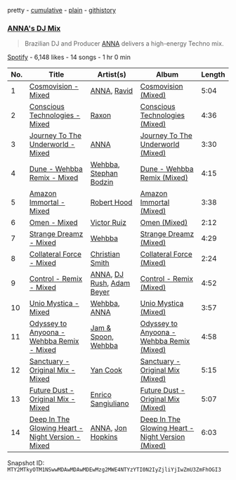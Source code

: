 pretty - [cumulative](/playlists/cumulative/37i9dQZF1DWSXhGIsh9lqr.md) - [plain](/playlists/plain/37i9dQZF1DWSXhGIsh9lqr) - [githistory](https://github.githistory.xyz/mackorone/spotify-playlist-archive/blob/main/playlists/plain/37i9dQZF1DWSXhGIsh9lqr)

### [ANNA's DJ Mix](https://open.spotify.com/playlist/37i9dQZF1DWSXhGIsh9lqr)

> Brazilian DJ and Producer <a href="spotify:artist:3wkaDi2HJV3eCaBJ4iH6om">ANNA</a> delivers a high\-energy Techno mix.

[Spotify](https://open.spotify.com/user/spotify) - 6,148 likes - 14 songs - 1 hr 0 min

| No. | Title | Artist(s) | Album | Length |
|---|---|---|---|---|
| 1 | [Cosmovision \- Mixed](https://open.spotify.com/track/73dxvs22dk2mX13YNjTPzZ) | [ANNA](https://open.spotify.com/artist/3wkaDi2HJV3eCaBJ4iH6om), [Ravid](https://open.spotify.com/artist/0skRhVJnuKDMGoLkqr1MAL) | [Cosmovision \(Mixed\)](https://open.spotify.com/album/34CVpD8983KMrh2EnzBsIG) | 5:04 |
| 2 | [Conscious Technologies \- Mixed](https://open.spotify.com/track/7ihdnVxIGwkSVQ2C63o79R) | [Raxon](https://open.spotify.com/artist/6gp9WP1OleU89x2gF9w2ID) | [Conscious Technologies \(Mixed\)](https://open.spotify.com/album/1xR77KeODWVVJIaBALoCTc) | 4:36 |
| 3 | [Journey To The Underworld \- Mixed](https://open.spotify.com/track/3GIRj82gjYlfv0qntob5Zk) | [ANNA](https://open.spotify.com/artist/3wkaDi2HJV3eCaBJ4iH6om) | [Journey To The Underworld \(Mixed\)](https://open.spotify.com/album/49jdXhXpwe5r3tnHxh4DyZ) | 3:30 |
| 4 | [Dune \- Wehbba Remix \- Mixed](https://open.spotify.com/track/5JaUpjfZfyZHGdbcleGzdF) | [Wehbba](https://open.spotify.com/artist/2UzAShzs3DO53bSZqvf8Ri), [Stephan Bodzin](https://open.spotify.com/artist/2nq2BeSbzExGAv3Y4HgUf7) | [Dune \- Wehbba Remix \(Mixed\)](https://open.spotify.com/album/0YW7nMPuKhyTNalhNyRa1T) | 4:15 |
| 5 | [Amazon Immortal \- Mixed](https://open.spotify.com/track/2gy76lDVBPnRDQv90SJx0A) | [Robert Hood](https://open.spotify.com/artist/5ipQlfnpRCtyOuhYqvPvQ8) | [Amazon Immortal \(Mixed\)](https://open.spotify.com/album/7GwsgvqoT610IlIdxtVDBY) | 3:38 |
| 6 | [Omen \- Mixed](https://open.spotify.com/track/6Nx9wakWKENtOo4JiVTrJD) | [Victor Ruiz](https://open.spotify.com/artist/0xgdNNa5mIbnJKp8AG8S4z) | [Omen \(Mixed\)](https://open.spotify.com/album/0gNOYxJK4MZhMhK3SJS8e2) | 2:12 |
| 7 | [Strange Dreamz \- Mixed](https://open.spotify.com/track/6CD2ZQKfzlXHa1WlIETbLi) | [Wehbba](https://open.spotify.com/artist/2UzAShzs3DO53bSZqvf8Ri) | [Strange Dreamz \(Mixed\)](https://open.spotify.com/album/4RxiFPUWwEREwmzJOTJqnM) | 4:29 |
| 8 | [Collateral Force \- Mixed](https://open.spotify.com/track/0W3bm32RMHMtFpqSN88B4O) | [Christian Smith](https://open.spotify.com/artist/0Z2EpubIhxnq4B6PV0I8n3) | [Collateral Force \(Mixed\)](https://open.spotify.com/album/0eVR56wNMD0BuapTGcDlME) | 2:24 |
| 9 | [Control \- Remix \- Mixed](https://open.spotify.com/track/0NoVbCq1LNMMjjf6Vn6OUu) | [ANNA](https://open.spotify.com/artist/3wkaDi2HJV3eCaBJ4iH6om), [DJ Rush](https://open.spotify.com/artist/6gBmUpKvNYtnQTSLK5vwS5), [Adam Beyer](https://open.spotify.com/artist/1btv9qmIpbp7q1ixCYNdHu) | [Control \- Remix \(Mixed\)](https://open.spotify.com/album/5Pej6LN1eqLDfgaOO6aoF6) | 4:52 |
| 10 | [Unio Mystica \- Mixed](https://open.spotify.com/track/0aurWoJm52smvZS99qyYRG) | [Wehbba](https://open.spotify.com/artist/2UzAShzs3DO53bSZqvf8Ri), [ANNA](https://open.spotify.com/artist/7K80yOTC0Id95gRaOxDG5u) | [Unio Mystica \(Mixed\)](https://open.spotify.com/album/76IrlSb1sSUzFbTXiiWEyA) | 3:57 |
| 11 | [Odyssey to Anyoona \- Wehbba Remix \- Mixed](https://open.spotify.com/track/38ofLnJdXW2TfzdTUc6my3) | [Jam & Spoon](https://open.spotify.com/artist/2MIKLLJyOv1o5u49KRbfH7), [Wehbba](https://open.spotify.com/artist/2UzAShzs3DO53bSZqvf8Ri) | [Odyssey to Anyoona \- Wehbba Remix \(Mixed\)](https://open.spotify.com/album/48sSJci1LjsruthLlky8W8) | 4:58 |
| 12 | [Sanctuary \- Original Mix \- Mixed](https://open.spotify.com/track/1aU5o5KT0N5s0zCOsp22fy) | [Yan Cook](https://open.spotify.com/artist/7b85knFTqgPmQmbUt77rYy) | [Sanctuary \- Original Mix \(Mixed\)](https://open.spotify.com/album/6PBDsiny87BK4nMQ1kkwEF) | 5:15 |
| 13 | [Future Dust \- Original Mix \- Mixed](https://open.spotify.com/track/0Ex80abikpbot0Mp6tsQjm) | [Enrico Sangiuliano](https://open.spotify.com/artist/1u7DsNFbakULvxnDGtMm90) | [Future Dust \- Original Mix \(Mixed\)](https://open.spotify.com/album/0ECUwhDidljdNR3yCM60AH) | 5:07 |
| 14 | [Deep In The Glowing Heart \- Night Version \- Mixed](https://open.spotify.com/track/5EOQWJcL9PrrAyEV2jjacK) | [ANNA](https://open.spotify.com/artist/3wkaDi2HJV3eCaBJ4iH6om), [Jon Hopkins](https://open.spotify.com/artist/7yxi31szvlbwvKq9dYOmFI) | [Deep In The Glowing Heart \- Night Version \(Mixed\)](https://open.spotify.com/album/1Y0wOI8u1XHEyxgE3oV8TD) | 6:03 |

Snapshot ID: `MTY2MTkyOTM1NSwwMDAwMDAwMDEwMzg2MWE4NTYzYTI0N2IyZjliYjIwZmU3ZmFhOGI3`
